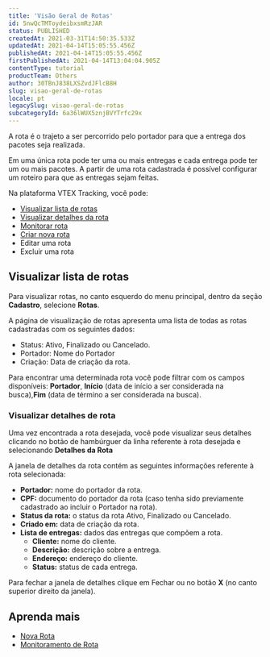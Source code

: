 ```yaml
---
title: 'Visão Geral de Rotas'
id: 5nwQcTMToydeibxsmRzJAR
status: PUBLISHED
createdAt: 2021-03-31T14:50:35.533Z
updatedAt: 2021-04-14T15:05:55.456Z
publishedAt: 2021-04-14T15:05:55.456Z
firstPublishedAt: 2021-04-14T13:04:04.905Z
contentType: tutorial
productTeam: Others
author: 30TBnJ838LXSZvdJFlcB8H
slug: visao-geral-de-rotas
locale: pt
legacySlug: visao-geral-de-rotas
subcategoryId: 6a36lWUX5znjBVYTrfc29x
---
```


A rota é o trajeto a ser percorrido pelo portador para que a entrega dos pacotes seja  realizada. 

Em uma única rota pode ter uma ou mais entregas e cada entrega pode ter um ou mais pacotes. A partir de uma rota cadastrada é possível configurar um roteiro para que as entregas sejam feitas.

Na plataforma VTEX Tracking, você pode:

- [Visualizar lista de rotas](#visualizar-lista-de-rotas)
- [Visualizar detalhes da rota](#visualizar-detalhes-de-rota)
- [Monitorar rota](https://help.vtex.com/pt/tutorial/monitoramento-de-rotas--6VaqvUgJkx1ecE3HcOH0oH)
- [Criar nova rota](https://help.vtex.com/pt/tutorial/nova-rota--58zHktlupty2jfvSYsQE5h)
- Editar uma rota
- Excluir uma rota

## Visualizar lista de rotas

Para visualizar rotas, no canto esquerdo do menu principal, dentro da seção __Cadastro__, selecione __Rotas__. 

A página de visualização de rotas apresenta uma lista de todas as rotas cadastradas com os seguintes dados:
- Status: Ativo, Finalizado ou Cancelado.
- Portador: Nome do Portador
- Criação: Data de criação da rota.

Para encontrar uma determinada rota você pode filtrar com os campos disponíveis: __Portador__, __Início__ (data de início a ser considerada na busca),__Fim__ (data de término a ser considerada na busca).

### Visualizar detalhes de rota

Uma vez encontrada a rota desejada, você pode visualizar seus detalhes clicando no botão de hambúrguer da linha referente à rota desejada e selecionando __Detalhes da Rota__ 

A janela de detalhes da rota contém as seguintes informações referente à rota selecionada:
- __Portador:__ nome do portador da rota.
- __CPF:__ documento do portador da rota (caso tenha sido previamente cadastrado ao incluir o Portador na rota).
- __Status da rota:__ o status da rota Ativo, Finalizado ou Cancelado.
- __Criado em:__ data de criação da rota.
- __Lista de entregas:__ dados das entregas que compõem a rota.
    - __Cliente:__ nome do cliente.
    - __Descrição:__ descrição sobre a entrega.
    - __Endereço:__ endereço do cliente.
    - __Status:__ status de cada entrega.

Para fechar a janela de detalhes clique em Fechar ou no botão __X__ (no canto superior direito da janela). 

## Aprenda mais
- [Nova Rota](https://help.vtex.com/pt/tutorial/nova-rota--58zHktlupty2jfvSYsQE5h)
- [Monitoramento de Rota](https://help.vtex.com/pt/tutorial/monitoramento-de-rotas--6VaqvUgJkx1ecE3HcOH0oH?&utm_source=autocomplete)

